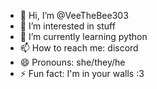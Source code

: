- 👋 Hi, I’m @VeeTheBee303
- 👀 I’m interested in stuff
- 🌱 I’m currently learning python 
- 📫 How to reach me: discord
- 😄 Pronouns: she/they/he
- ⚡ Fun fact: I'm in your walls :3
